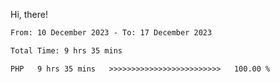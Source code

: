 Hi, there! 

<!--START_SECTION:waka-->

```txt
From: 10 December 2023 - To: 17 December 2023

Total Time: 9 hrs 35 mins

PHP   9 hrs 35 mins   >>>>>>>>>>>>>>>>>>>>>>>>>   100.00 %
```

<!--END_SECTION:waka-->
